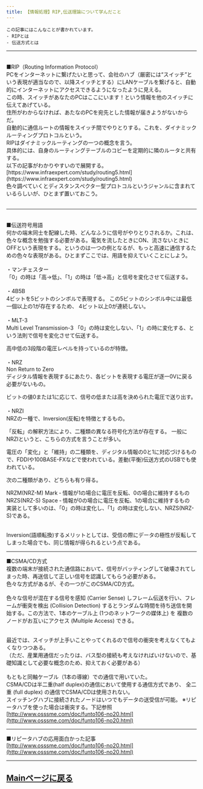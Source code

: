 ```yaml
---
title: 【情報処理】RIP,伝送理論について学んだこと
---
```

<script async src="https://pagead2.googlesyndication.com/pagead/js/adsbygoogle.js?client=ca-pub-2844921131740253"
     crossorigin="anonymous"></script>
<!-- Global site tag (gtag.js) - Google Analytics -->
<script async src="https://www.googletagmanager.com/gtag/js?id=G-H1234VX5NE"></script>
<script>
  window.dataLayer = window.dataLayer || [];
  function gtag(){dataLayer.push(arguments);}
  gtag('js', new Date());

  gtag('config', 'G-H1234VX5NE');
</script>



```
この記事にはこんなことが書かれています。
- RIPとは
- 伝送方式とは
```

----
 <br>
■RIP（Routing Information Protocol） <br>
PCをインターネットに繋げたいと思って、会社のハブ（厳密には“スイッチ”という表現が適当なので、以降スイッチとする）にLANケーブルを繋げると、自動的にインターネットにアクセスできるようになったように見える。 <br>
この時、スイッチがあなたのPCはここにいます！という情報を他のスイッチに伝えてあげている。 <br>
住所がわからなければ、あたなのPCを宛先とした情報が届きようがないからだ。 <br>
自動的に通信ルートの情報をスイッチ間でやりとりする。これを、ダイナミックルーティングプロトコルという。 <br>
RIPはダイナミックルーティングの一つの概念を言う。 <br>
具体的には、自身のルーティングテーブルのコピーを定期的に隣のルータと共有する。 <br>
以下の記事がわかりやすいので展開する。 <br>
[https://www.infraexpert.com/study/routing5.html](https://www.infraexpert.com/study/routing5.html)
 <br>
色々調べていくとディスタンスぺクター型プロトコルというジャンルに含まれているらしいが、ひとまず置いておこう。 <br> <br>

----
 <br>
■伝送符号用語 <br>
何かの端末同士を配線した時、どんなふうに信号がやりとりされるか。これは、色々な概念を勉強する必要がある。電気を流したときにON、流さないときにOFFという表現をする。というのは一つの例となるが、もっと高速に通信するための色々な表現がある。ひとまずここでは、用語を抑えていくことにしよう。 <br><br>
・マンチェスター <br>
「0」の時は「高→低」、「1」の時は「低→高」と信号を変化させて伝送する。
<br><br>
・4B5B <br>
4ビットを5ビットのシンボルで表現する。
この5ビットのシンボル中には最低一個以上の1が存在するため、
4ビット以上0が連続しない。
<br><br>
・MLT-3 <br>
Multi Level Transmission-3
「0」の時は変化しない、「1」の時に変化する、という法則で信号を変化させて伝送する。

高中低の3段階の電圧レベルを持っているのが特徴。
<br><br>
・NRZ <br>
Non Return to Zero<br>
ディジタル情報を表現するにあたり、各ビットを表現する電圧が逐一0Vに戻る必要がないもの。

ビットの値0または1に応じて、信号の低または高を決められた電圧で送り出す。
<br><br>
・NRZI <br>
NRZの一種で、Inversion(反転)を特徴とするもの。 <br>

「反転」の解釈方法により、二種類の異なる符号化方法が存在する。
一般にNRZIというと、こちらの方式を言うことが多い。 <br>

電圧の「変化」と「維持」の二種類を、ディジタル情報の0と1に対応づけるもので、FDDIや100BASE-FXなどで使われている。差動(平衡)伝送方式のUSBでも使われている。 <br>

次の二種類があり、どちらも有り得る。 <br>

NRZM(NRZ-M) Mark ‐ 情報が1の場合に電圧を反転、0の場合に維持するもの <br>
NRZS(NRZ-S) Space ‐ 情報が0の場合に電圧を反転、1の場合に維持するもの <br>
実装として多いのは、「0」の時は変化し、「1」の時は変化しない、NRZS(NRZ-S)である。 <br> <br>

Inversion(語順転換)するメリットとしては、受信の際にデータの極性が反転してしまった場合でも、同じ情報が得られるという点である。
 <br>

----
■CSMA/CD方式 <br>
複数の端末が接続された通信路において、信号がバッティングして破壊されてしまった時、再送信して正しい信号を認識してもらう必要がある。 <br>色々な方式があるが、その一つがこのCSMA/CD方式。 <br><br>
色々な信号が混在する信号を感知 (Carrier Sense) しフレーム伝送を行い、フレームが衝突を検出 (Collision Detection) するとランダムな時間を待ち送信を開始する。この方法で、1本のケーブル上 (1つのネットワークの媒体上) を
複数のノードがお互いにアクセス (Multiple Access) できる。 <br>
 <br>

最近では、スイッチが上手いことやってくれるので信号の衝突を考えなくてもよくなりつつある。 <br>
（ただ、産業用通信だったりは、バス型の接続も考えなければいけないので、基礎知識として必要な概念のため、抑えておく必要がある） <br>
 <br>
もともと同軸ケーブル（1本の導線）での通信で用いていた。 <br>
CSMA/CDは半二重(half duplex)の通信において使用する通信方式であり、
全二重 (full duplex) の通信でCSMA/CDは使用されない。 <br>
スイッチングハブに接続されたノードはいつでもデータの送受信が可能。
※リピータハブを使った場合は衝突する。下記参照 <br>
[http://www.osssme.com/doc/funto106-no20.html](http://www.osssme.com/doc/funto106-no20.html)
 <br>

----

■リピータハブの応用面白かった記事 <br>
[http://www.osssme.com/doc/funto106-no20.html](http://www.osssme.com/doc/funto106-no20.html)
 <br>

----


## [Mainページに戻る](https://kissshot-skup.github.io/webpage)

